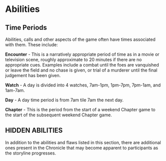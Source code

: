 # Abilities

## Time Periods

Abilities, calls and other aspects of the game often have times associated with them. These include:

**Encounter** - This is a narratively appropriate period of time as in a movie or television scene, roughly approximate to 20 minutes if there are no appropriate cues. Examples include a combat until the foes are vanquished or leave the field and no chase is given, or trial of a murderer until the final judgement has been given.

**Watch** - A day is divided into 4 watches, 7am-1pm, 1pm-7pm, 7pm-1am, and 1am-7am.

**Day** - A day time period is from 7am tile 7am the next day.

**Chapter** - This is the period from the start of a weekend Chapter game to the start of the subsequent weekend Chapter game.

## HIDDEN ABILITIES

In addition to the abilities and flaws listed in this section, there are additional ones present in the Chronicle that may become apparent to participants as the storyline progresses.